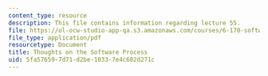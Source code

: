 ```yaml
---
content_type: resource
description: This file contains information regarding lecture 55.
file: https://ol-ocw-studio-app-qa.s3.amazonaws.com/courses/6-170-software-studio-spring-2013/5fa576597d71d2be10337e4c602d271c_MIT6_170S13_55-th-on-proc.pdf
file_type: application/pdf
resourcetype: Document
title: Thoughts on the Software Process
uid: 5fa57659-7d71-d2be-1033-7e4c602d271c
---
```

